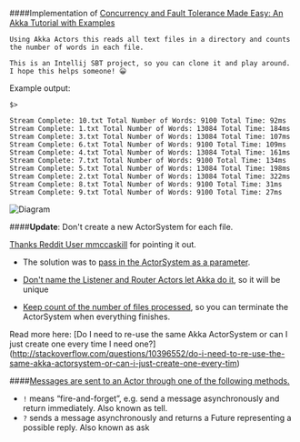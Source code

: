 ####Implementation of [Concurrency and Fault Tolerance Made Easy: An Akka Tutorial with Examples](https://www.toptal.com/scala/concurrency-and-fault-tolerance-made-easy-an-intro-to-akka)

	Using Akka Actors this reads all text files in a directory and counts the number of words in each file.

	This is an Intellij SBT project, so you can clone it and play around. I hope this helps someone! 😀

Example output:

`$>`

	Stream Complete: 10.txt Total Number of Words: 9100 Total Time: 92ms
	Stream Complete: 1.txt Total Number of Words: 13084 Total Time: 184ms
	Stream Complete: 3.txt Total Number of Words: 13084 Total Time: 107ms
	Stream Complete: 6.txt Total Number of Words: 9100 Total Time: 109ms
	Stream Complete: 4.txt Total Number of Words: 13084 Total Time: 161ms
	Stream Complete: 7.txt Total Number of Words: 9100 Total Time: 134ms
	Stream Complete: 5.txt Total Number of Words: 13084 Total Time: 198ms
	Stream Complete: 2.txt Total Number of Words: 13084 Total Time: 322ms
	Stream Complete: 8.txt Total Number of Words: 9100 Total Time: 31ms
	Stream Complete: 9.txt Total Number of Words: 9100 Total Time: 27ms
	

![Diagram](http://i.imgur.com/qjs0IJD.jpg)


####**Update**: Don't create a new ActorSystem for each file.

[Thanks Reddit User mmccaskill](https://www.reddit.com/r/scala/comments/4d3mww/example_using_akka_actors_read_all_text_files_in/d1o01ez) for pointing it out.


* The solution was to [pass in the ActorSystem as a parameter](https://github.com/shehaaz/AkkaWordCounter/blob/master/src/main/scala/wordcounter/AkkaWordCounter.scala#L129). 

* [Don't name the Listener and Router Actors let Akka do it](https://github.com/shehaaz/AkkaWordCounter/blob/master/src/main/scala/wordcounter/AkkaWordCounter.scala#L133), so it will be unique 

* [Keep count of the number of files processed](https://github.com/shehaaz/AkkaWordCounter/commit/cd41a809fea38ab3215f91c892ec08245e98a84d?diff=split#diff-abd6ad6b59a22ce5db6e19ad0dd7cfafR144), so you can terminate the ActorSystem when everything finishes.


Read more here:
[Do I need to re-use the same Akka ActorSystem or can I just create one every time I need one?]
(http://stackoverflow.com/questions/10396552/do-i-need-to-re-use-the-same-akka-actorsystem-or-can-i-just-create-one-every-tim)

####[Messages are sent to an Actor through one of the following methods.](http://doc.akka.io/docs/akka/2.4.1/scala/actors.html#Send_messages)

* `!` means “fire-and-forget”, e.g. send a message asynchronously and return immediately. Also known as tell.
* `?` sends a message asynchronously and returns a Future representing a possible reply. Also known as ask
